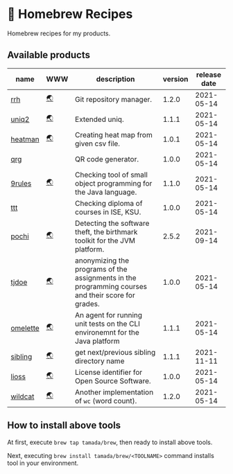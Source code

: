 # :beer: Homebrew Recipes

Homebrew recipes for my products.

## Available products

| name | WWW | description | version | release date |
|------|-----|-------------|---------|--------------|
| [rrh](https://github.com/tamada/rrh) | [:earth_asia:](https://tamada.github.io/rrh) |  Git repository manager. | 1.2.0 | 2021-05-14 |
| [uniq2](https://github.com/tamada/uniq2) | [:earth_asia:](https://tamada.github.io/uniq2) |  Extended uniq. | 1.1.1 | 2021-05-14 |
| [heatman](https://github.com/tamada/goheatman) | [:earth_asia:](https://tamada.github.io/goheatman) |  Creating heat map from given csv file. | 1.0.1 | 2021-05-14 |
| [qrg](https://github.com/tamada/qrg) || QR code generator. | 1.0.0 | 2021-05-14 |
| [9rules](https://github.com/tamada/9rules) | [:earth_asia:](https://tamada.github.io/9rules) |  Checking tool of small object programming for the Java language. | 1.1.0 | 2021-05-14 |
| [ttt ](https://github.com/tamada/ttt) || Checking diploma of courses in ISE, KSU. | 1.0.0 | 2021-05-14 |
| [pochi](https://github.com/tamada/pochi) | [:earth_asia:](https://tamada.github.io/pochi) |  Detecting the software theft, the birthmark toolkit for the JVM platform. | 2.5.2 | 2021-09-14
| [tjdoe](https://github.com/tamada/tjdoe) | [:earth_asia:](https://tamada.github.io/tjdoe) |  anonymizing the programs of the assignments in the programming courses and their score for grades. | 1.0.0 | 2021-05-14 |
| [omelette](https://github.com/tamada/omelette) | [:earth_asia:](https://tamada.github.io/omelette) |  An agent for running unit tests on the CLI environemnt for the Java platform | 1.1.1 | 2021-05-14 |
| [sibling](https://github.com/tamada/sibling) | [:earth_asia:](https://tamada.github.io/sibling) |  get next/previous sibling directory name | 1.1.1 | 2021-11-11 |
| [lioss](https://github.com/tamada/lioss) | [:earth_asia:](https://tamada.github.io/lioss) |  License identifier for Open Source Software. | 1.0.0 | 2021-05-14 |
| [wildcat](https://github.com/tamada/wildcat) | [:earth_asia:](https://tamada.github.io/wildcat) | Another implementation of `wc` (word count). | 1.2.0 | 2021-05-14 |

## How to install above tools

At first, execute `brew tap tamada/brew`, then ready to install above tools.

Next, executing `brew install tamada/brew/<TOOLNAME>` command installs tool in your environment.
